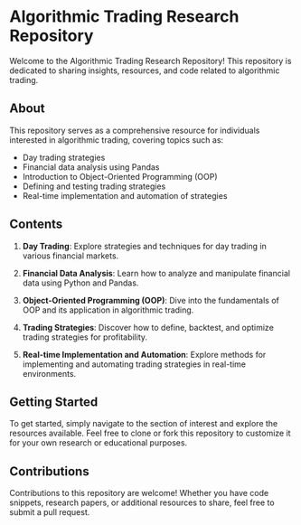 

# Algorithmic Trading Research Repository

Welcome to the Algorithmic Trading Research Repository! This repository is dedicated to sharing insights, resources, and code related to algorithmic trading.

## About

This repository serves as a comprehensive resource for individuals interested in algorithmic trading, covering topics such as:

- Day trading strategies
- Financial data analysis using Pandas
- Introduction to Object-Oriented Programming (OOP)
- Defining and testing trading strategies
- Real-time implementation and automation of strategies

## Contents

1. **Day Trading**: Explore strategies and techniques for day trading in various financial markets.

2. **Financial Data Analysis**: Learn how to analyze and manipulate financial data using Python and Pandas.

3. **Object-Oriented Programming (OOP)**: Dive into the fundamentals of OOP and its application in algorithmic trading.

4. **Trading Strategies**: Discover how to define, backtest, and optimize trading strategies for profitability.

5. **Real-time Implementation and Automation**: Explore methods for implementing and automating trading strategies in real-time environments.

## Getting Started

To get started, simply navigate to the section of interest and explore the resources available. Feel free to clone or fork this repository to customize it for your own research or educational purposes.

## Contributions

Contributions to this repository are welcome! Whether you have code snippets, research papers, or additional resources to share, feel free to submit a pull request.


